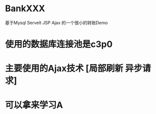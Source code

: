 # BankXXX
基于Mysql Servelt JSP Ajax 的一个很小的转账Demo
# 使用的数据库连接池是c3p0
# 主要使用的Ajax技术 [局部刷新 异步请求]
# 可以拿来学习A
